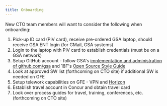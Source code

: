 ```yaml
---
title: Onboarding
---
```



New CTO team members will want to consider the following when onboarding:

1. Pick-up ID card (PIV card), receive pre-ordered GSA laptop, should receive GSA ENT login (for GMail, GSA systems)
2. Login to the laptop with PIV card to establish credentials (must be on a GSA network)
3. Setup GitHub account - follow GSA's [implementation and administration of github.com/gsa](https://github.com/GSA/GitHub-Administration) and 18F's [Open Source Style Guide](https://pages.18f.gov/open-source-guide/)
4. Look at approved SW list (forthcoming on CTO site) if additional SW is needed on GFE
5. Setup telework capabilities on GFE - VPN and [Horizon](https://horizon.gsa.gov/)
5. Establish travel account in Concur and obtain travel card
6. Look over process guides for travel, training, conferences, etc. (forthcoming on CTO site)